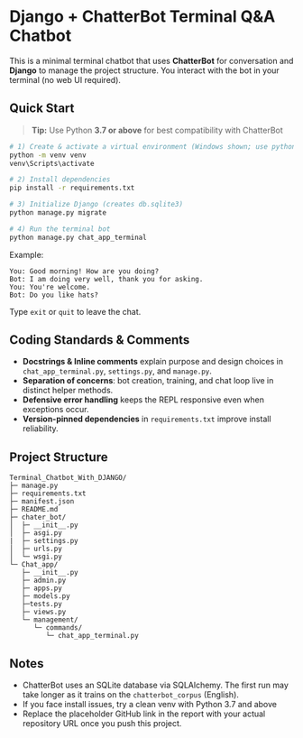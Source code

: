 # Django + ChatterBot Terminal Q&A Chatbot

This is a minimal terminal chatbot that uses **ChatterBot** for conversation and **Django** to manage the project structure.
You interact with the bot in your terminal (no web UI required).

## Quick Start

> **Tip:** Use Python **3.7 or above** for best compatibility with ChatterBot

```bash
# 1) Create & activate a virtual environment (Windows shown; use python3 on macOS/Linux)
python -m venv venv
venv\Scripts\activate

# 2) Install dependencies
pip install -r requirements.txt

# 3) Initialize Django (creates db.sqlite3)
python manage.py migrate

# 4) Run the terminal bot
python manage.py chat_app_terminal
```

Example:

```
You: Good morning! How are you doing?
Bot: I am doing very well, thank you for asking.
You: You're welcome.
Bot: Do you like hats?
```

Type `exit` or `quit` to leave the chat.

## Coding Standards & Comments

- **Docstrings & Inline comments** explain purpose and design choices in `chat_app_terminal.py`, `settings.py`, and `manage.py`.
- **Separation of concerns**: bot creation, training, and chat loop live in distinct helper methods.
- **Defensive error handling** keeps the REPL responsive even when exceptions occur.
- **Version-pinned dependencies** in `requirements.txt` improve install reliability.

## Project Structure

```
Terminal_Chatbot_With_DJANGO/
├─ manage.py
├─ requirements.txt
├─ manifest.json
├─ README.md
├─ chater_bot/
│  ├─ __init__.py
│  ├─ asgi.py
|  ├─ settings.py   
│  ├─ urls.py
│  └─ wsgi.py
└─ Chat_app/
   ├─ __init__.py
   ├─ admin.py
   ├─ apps.py   
   ├─ models.py
   ├─tests.py
   ├─ views.py
   └─ management/
      └─ commands/
         └─ chat_app_terminal.py
```

## Notes

- ChatterBot uses an SQLite database via SQLAlchemy. The first run may take longer as it trains on the `chatterbot_corpus` (English).
- If you face install issues, try a clean venv with Python 3.7 and above
- Replace the placeholder GitHub link in the report with your actual repository URL once you push this project.

